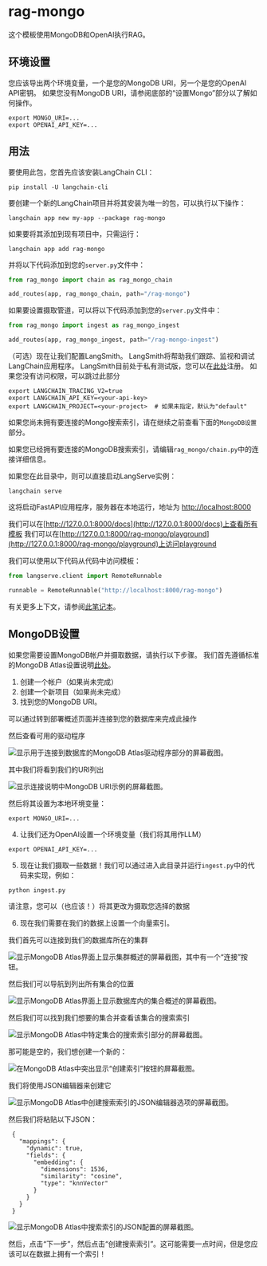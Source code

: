 # rag-mongo

这个模板使用MongoDB和OpenAI执行RAG。

## 环境设置

您应该导出两个环境变量，一个是您的MongoDB URI，另一个是您的OpenAI API密钥。
如果您没有MongoDB URI，请参阅底部的“设置Mongo”部分以了解如何操作。

```shell
export MONGO_URI=...
export OPENAI_API_KEY=...
```

## 用法

要使用此包，您首先应该安装LangChain CLI：

```shell
pip install -U langchain-cli
```

要创建一个新的LangChain项目并将其安装为唯一的包，可以执行以下操作：

```shell
langchain app new my-app --package rag-mongo
```

如果要将其添加到现有项目中，只需运行：

```shell
langchain app add rag-mongo
```

并将以下代码添加到您的`server.py`文件中：
```python
from rag_mongo import chain as rag_mongo_chain

add_routes(app, rag_mongo_chain, path="/rag-mongo")
```

如果要设置摄取管道，可以将以下代码添加到您的`server.py`文件中：
```python
from rag_mongo import ingest as rag_mongo_ingest

add_routes(app, rag_mongo_ingest, path="/rag-mongo-ingest")
```

（可选）现在让我们配置LangSmith。
LangSmith将帮助我们跟踪、监视和调试LangChain应用程序。
LangSmith目前处于私有测试版，您可以在[此处](https://smith.langchain.com/)注册。
如果您没有访问权限，可以跳过此部分


```shell
export LANGCHAIN_TRACING_V2=true
export LANGCHAIN_API_KEY=<your-api-key>
export LANGCHAIN_PROJECT=<your-project>  # 如果未指定，默认为"default"
```

如果您尚未拥有要连接的Mongo搜索索引，请在继续之前查看下面的`MongoDB设置`部分。

如果您已经拥有要连接的MongoDB搜索索引，请编辑`rag_mongo/chain.py`中的连接详细信息。

如果您在此目录中，则可以直接启动LangServe实例：

```shell
langchain serve
```

这将启动FastAPI应用程序，服务器在本地运行，地址为
[http://localhost:8000](http://localhost:8000)

我们可以在[http://127.0.0.1:8000/docs](http://127.0.0.1:8000/docs)上查看所有模板
我们可以在[http://127.0.0.1:8000/rag-mongo/playground](http://127.0.0.1:8000/rag-mongo/playground)上访问playground

我们可以使用以下代码从代码中访问模板：

```python
from langserve.client import RemoteRunnable

runnable = RemoteRunnable("http://localhost:8000/rag-mongo")
```

有关更多上下文，请参阅[此笔记本](https://colab.research.google.com/drive/1cr2HBAHyBmwKUerJq2if0JaNhy-hIq7I#scrollTo=TZp7_CBfxTOB)。

## MongoDB设置

如果您需要设置MongoDB帐户并摄取数据，请执行以下步骤。
我们首先遵循标准的MongoDB Atlas设置说明[此处](https://www.mongodb.com/docs/atlas/getting-started/)。

1. 创建一个帐户（如果尚未完成）
2. 创建一个新项目（如果尚未完成）
3. 找到您的MongoDB URI。

可以通过转到部署概述页面并连接到您的数据库来完成此操作

然后查看可用的驱动程序

![显示用于连接到数据库的MongoDB Atlas驱动程序部分的屏幕截图。](https://github.com/langchain-ai/langchain/raw/master/templates/rag-mango/_images/driver.png "MongoDB Atlas驱动程序部分")

其中我们将看到我们的URI列出

![显示连接说明中MongoDB URI示例的屏幕截图。](https://github.com/langchain-ai/langchain/raw/master/templates/rag-mango/_images/uri.png "MongoDB URI示例")

然后将其设置为本地环境变量：

```shell
export MONGO_URI=...
```

4. 让我们还为OpenAI设置一个环境变量（我们将其用作LLM）

```shell
export OPENAI_API_KEY=...
```

5. 现在让我们摄取一些数据！我们可以通过进入此目录并运行`ingest.py`中的代码来实现，例如：

```shell
python ingest.py
```

请注意，您可以（也应该！）将其更改为摄取您选择的数据

6. 现在我们需要在我们的数据上设置一个向量索引。

我们首先可以连接到我们的数据库所在的集群

![显示MongoDB Atlas界面上显示集群概述的屏幕截图，其中有一个“连接”按钮。](https://github.com/langchain-ai/langchain/raw/master/templates/rag-mango/_images/cluster.png "MongoDB Atlas集群概述")

然后我们可以导航到列出所有集合的位置

![显示MongoDB Atlas界面上显示数据库内的集合概述的屏幕截图。](https://github.com/langchain-ai/langchain/raw/master/templates/rag-mango/_images/collections.png "MongoDB Atlas集合概述")

然后我们可以找到我们想要的集合并查看该集合的搜索索引

![显示MongoDB Atlas中特定集合的搜索索引部分的屏幕截图。](https://github.com/langchain-ai/langchain/raw/master/templates/rag-mango/_images/search-indexes.png "MongoDB Atlas搜索索引")

那可能是空的，我们想创建一个新的：

![在MongoDB Atlas中突出显示“创建索引”按钮的屏幕截图。](https://github.com/langchain-ai/langchain/raw/master/templates/rag-mango/_images/create.png "MongoDB Atlas创建索引按钮")

我们将使用JSON编辑器来创建它

![显示MongoDB Atlas中创建搜索索引的JSON编辑器选项的屏幕截图。](https://github.com/langchain-ai/langchain/raw/master/templates/rag-mango/_images/json_editor.png "MongoDB Atlas JSON编辑器选项")

然后我们将粘贴以下JSON：

```text
 {
   "mappings": {
     "dynamic": true,
     "fields": {
       "embedding": {
         "dimensions": 1536,
         "similarity": "cosine",
         "type": "knnVector"
       }
     }
   }
 }
```
![显示MongoDB Atlas中搜索索引的JSON配置的屏幕截图。](https://github.com/langchain-ai/langchain/raw/master/templates/rag-mango/_images/json.png "MongoDB Atlas搜索索引JSON配置")

然后，点击“下一步”，然后点击“创建搜索索引”。这可能需要一点时间，但是您应该可以在数据上拥有一个索引！